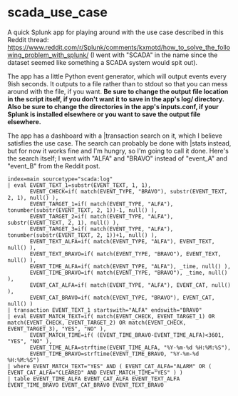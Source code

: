 # scada_use_case

A quick Splunk app for playing around with the use case described in this Reddit thread: https://www.reddit.com/r/Splunk/comments/kxmotd/how_to_solve_the_following_problem_with_splunk/ (I went with "SCADA" in the name since the dataset seemed like something a SCADA system would spit out).

The app has a little Python event generator, which will output events every 9ish seconds. It outputs to a file rather than to stdout so that you can mess around with the file, if you want. **Be sure to change the output file location in the script itself, if you don't want it to save in the app's log/ directory. Also be sure to change the directories in the app's inputs.conf, if your Splunk is installed elsewhere or you want to save the output file elsewhere.**

The app has a dashboard with a |transaction search on it, which I believe satisfies the use case. The search can probably be done with |stats instead, but for now it works fine and I'm hungry, so I'm going to call it done. Here's the search itself; I went with "ALFA" and "BRAVO" instead of "event_A" and "event_B" from the Reddit post.
```
index=main sourcetype="scada:log"
| eval EVENT_TEXT_1=substr(EVENT_TEXT, 1, 1),
       EVENT_CHECK=if( match(EVENT_TYPE, "BRAVO"), substr(EVENT_TEXT, 2, 1), null() ),
       EVENT_TARGET_1=if( match(EVENT_TYPE, "ALFA"), tonumber(substr(EVENT_TEXT, 2, 1))-1, null() ),
       EVENT_TARGET_2=if( match(EVENT_TYPE, "ALFA"), substr(EVENT_TEXT, 2, 1), null() ),
       EVENT_TARGET_3=if( match(EVENT_TYPE, "ALFA"), tonumber(substr(EVENT_TEXT, 2, 1))+1, null() ),
       EVENT_TEXT_ALFA=if( match(EVENT_TYPE, "ALFA"), EVENT_TEXT, null() ),
       EVENT_TEXT_BRAVO=if( match(EVENT_TYPE, "BRAVO"), EVENT_TEXT, null() ),
       EVENT_TIME_ALFA=if( match(EVENT_TYPE, "ALFA"), _time, null() ),
       EVENT_TIME_BRAVO=if( match(EVENT_TYPE, "BRAVO"), _time, null() ),
       EVENT_CAT_ALFA=if( match(EVENT_TYPE, "ALFA"), EVENT_CAT, null() ),
       EVENT_CAT_BRAVO=if( match(EVENT_TYPE, "BRAVO"), EVENT_CAT, null() )
| transaction EVENT_TEXT_1 startswith="ALFA" endswith="BRAVO"
| eval EVENT_MATCH_TEXT=if( match(EVENT_CHECK, EVENT_TARGET_1) OR match(EVENT_CHECK, EVENT_TARGET_2) OR match(EVENT_CHECK, EVENT_TARGET_3), "YES", "NO" ),
       EVENT_MATCH_TIME=if( (EVENT_TIME_BRAVO-EVENT_TIME_ALFA)<3601, "YES", "NO" ),
       EVENT_TIME_ALFA=strftime(EVENT_TIME_ALFA, "%Y-%m-%d %H:%M:%S"),
       EVENT_TIME_BRAVO=strftime(EVENT_TIME_BRAVO, "%Y-%m-%d %H:%M:%S")
| where EVENT_MATCH_TEXT="YES" AND ( EVENT_CAT_ALFA="ALARM" OR ( EVENT_CAT_ALFA="CLEARED" AND EVENT_MATCH_TIME="YES" ) )
| table EVENT_TIME_ALFA EVENT_CAT_ALFA EVENT_TEXT_ALFA EVENT_TIME_BRAVO EVENT_CAT_BRAVO EVENT_TEXT_BRAVO
```
